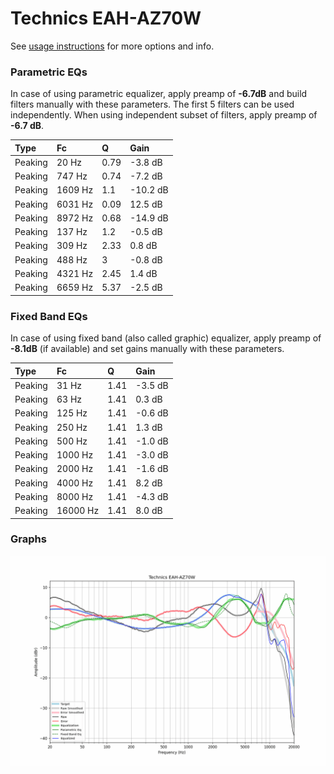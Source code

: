 # Technics EAH-AZ70W
See [usage instructions](https://github.com/jaakkopasanen/AutoEq#usage) for more options and info.

### Parametric EQs
In case of using parametric equalizer, apply preamp of **-6.7dB** and build filters manually
with these parameters. The first 5 filters can be used independently.
When using independent subset of filters, apply preamp of **-6.7 dB**.

| Type    | Fc      |    Q | Gain     |
|:--------|:--------|:-----|:---------|
| Peaking | 20 Hz   | 0.79 | -3.8 dB  |
| Peaking | 747 Hz  | 0.74 | -7.2 dB  |
| Peaking | 1609 Hz | 1.1  | -10.2 dB |
| Peaking | 6031 Hz | 0.09 | 12.5 dB  |
| Peaking | 8972 Hz | 0.68 | -14.9 dB |
| Peaking | 137 Hz  | 1.2  | -0.5 dB  |
| Peaking | 309 Hz  | 2.33 | 0.8 dB   |
| Peaking | 488 Hz  | 3    | -0.8 dB  |
| Peaking | 4321 Hz | 2.45 | 1.4 dB   |
| Peaking | 6659 Hz | 5.37 | -2.5 dB  |

### Fixed Band EQs
In case of using fixed band (also called graphic) equalizer, apply preamp of **-8.1dB**
(if available) and set gains manually with these parameters.

| Type    | Fc       |    Q | Gain    |
|:--------|:---------|:-----|:--------|
| Peaking | 31 Hz    | 1.41 | -3.5 dB |
| Peaking | 63 Hz    | 1.41 | 0.3 dB  |
| Peaking | 125 Hz   | 1.41 | -0.6 dB |
| Peaking | 250 Hz   | 1.41 | 1.3 dB  |
| Peaking | 500 Hz   | 1.41 | -1.0 dB |
| Peaking | 1000 Hz  | 1.41 | -3.0 dB |
| Peaking | 2000 Hz  | 1.41 | -1.6 dB |
| Peaking | 4000 Hz  | 1.41 | 8.2 dB  |
| Peaking | 8000 Hz  | 1.41 | -4.3 dB |
| Peaking | 16000 Hz | 1.41 | 8.0 dB  |

### Graphs
![](./Technics%20EAH-AZ70W.png)
